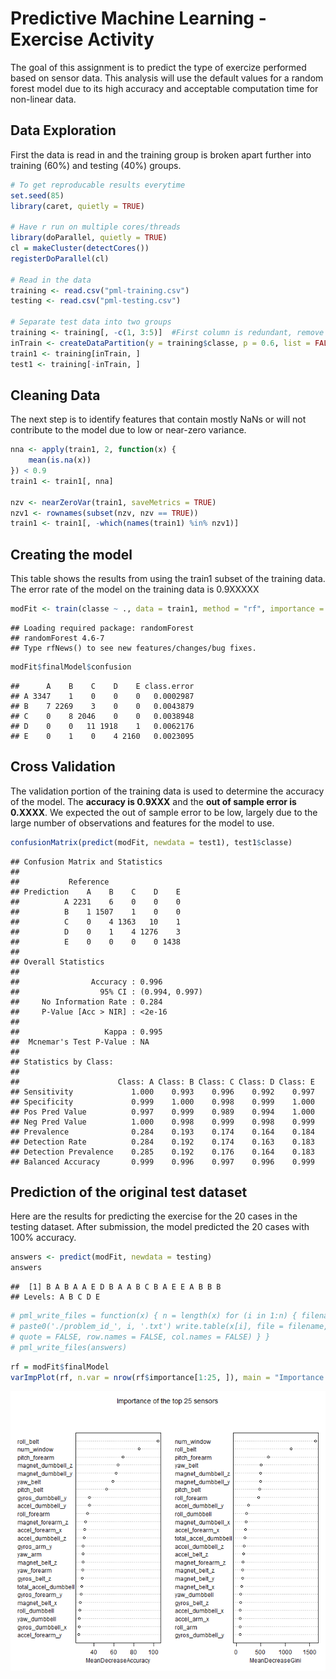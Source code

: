 Predictive Machine Learning - Exercise Activity
========================================================
The goal of this assignment is to predict the type of exercize performed based on sensor data.  This analysis will use the default values for a random forest model due to its high accuracy and acceptable computation time for non-linear data.  

## Data Exploration
First the data is read in and the training group is broken apart further into training (60%) and testing (40%) groups.


```r
# To get reproducable results everytime
set.seed(85)
library(caret, quietly = TRUE)

# Have r run on multiple cores/threads
library(doParallel, quietly = TRUE)
cl = makeCluster(detectCores())
registerDoParallel(cl)

# Read in the data
training <- read.csv("pml-training.csv")
testing <- read.csv("pml-testing.csv")

# Separate test data into two groups
training <- training[, -c(1, 3:5)]  #First column is redundant, remove noisy time data
inTrain <- createDataPartition(y = training$classe, p = 0.6, list = FALSE)
train1 <- training[inTrain, ]
test1 <- training[-inTrain, ]
```


## Cleaning Data
The next step is to identify features that contain mostly NaNs or will not contribute to the model due to low or near-zero variance. 

```r
nna <- apply(train1, 2, function(x) {
    mean(is.na(x))
}) < 0.9
train1 <- train1[, nna]

nzv <- nearZeroVar(train1, saveMetrics = TRUE)
nzv1 <- rownames(subset(nzv, nzv == TRUE))
train1 <- train1[, -which(names(train1) %in% nzv1)]
```


## Creating the model
This table shows the results from using the train1 subset of the training data.  The error rate of the model on the training data is 0.9XXXXX

```r
modFit <- train(classe ~ ., data = train1, method = "rf", importance = TRUE)
```

```
## Loading required package: randomForest
## randomForest 4.6-7
## Type rfNews() to see new features/changes/bug fixes.
```

```r
modFit$finalModel$confusion
```

```
##      A    B    C    D    E class.error
## A 3347    1    0    0    0   0.0002987
## B    7 2269    3    0    0   0.0043879
## C    0    8 2046    0    0   0.0038948
## D    0    0   11 1918    1   0.0062176
## E    0    1    0    4 2160   0.0023095
```


## Cross Validation
The validation portion of the training data is used to determine the accuracy of the model.  The <b>accuracy is 0.9XXX</b> and the <b>out of sample error is 0.XXXX</b>.  We expected the out of sample error to be low, largely due to the large number of observations and features for the model to use.    

```r
confusionMatrix(predict(modFit, newdata = test1), test1$classe)
```

```
## Confusion Matrix and Statistics
## 
##           Reference
## Prediction    A    B    C    D    E
##          A 2231    6    0    0    0
##          B    1 1507    1    0    0
##          C    0    4 1363   10    1
##          D    0    1    4 1276    3
##          E    0    0    0    0 1438
## 
## Overall Statistics
##                                         
##                Accuracy : 0.996         
##                  95% CI : (0.994, 0.997)
##     No Information Rate : 0.284         
##     P-Value [Acc > NIR] : <2e-16        
##                                         
##                   Kappa : 0.995         
##  Mcnemar's Test P-Value : NA            
## 
## Statistics by Class:
## 
##                      Class: A Class: B Class: C Class: D Class: E
## Sensitivity             1.000    0.993    0.996    0.992    0.997
## Specificity             0.999    1.000    0.998    0.999    1.000
## Pos Pred Value          0.997    0.999    0.989    0.994    1.000
## Neg Pred Value          1.000    0.998    0.999    0.998    0.999
## Prevalence              0.284    0.193    0.174    0.164    0.184
## Detection Rate          0.284    0.192    0.174    0.163    0.183
## Detection Prevalence    0.285    0.192    0.176    0.164    0.183
## Balanced Accuracy       0.999    0.996    0.997    0.996    0.999
```


## Prediction of the original test dataset
Here are the results for predicting the exercise for the 20 cases in the testing dataset.  After submission, the model predicted the 20 cases with 100% accuracy.  

```r
answers <- predict(modFit, newdata = testing)
answers
```

```
##  [1] B A B A A E D B A A B C B A E E A B B B
## Levels: A B C D E
```

```r
# pml_write_files = function(x) { n = length(x) for (i in 1:n) { filename =
# paste0('./problem_id_', i, '.txt') write.table(x[i], file = filename,
# quote = FALSE, row.names = FALSE, col.names = FALSE) } }
# pml_write_files(answers)
```




```r
rf = modFit$finalModel
varImpPlot(rf, n.var = nrow(rf$importance[1:25, ]), main = "Importance of the top 25 sensors")
```

![plot of chunk unnamed-chunk-6](figure/unnamed-chunk-6.png) 


